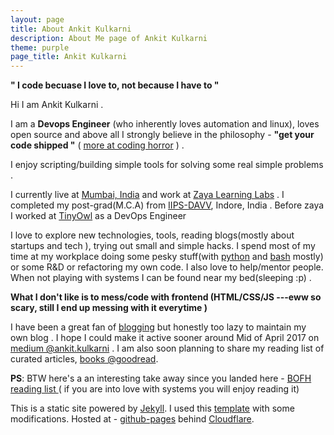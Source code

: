 ```yaml
---
layout: page
title: About Ankit Kulkarni
description: About Me page of Ankit Kulkarni
theme: purple
page_title: Ankit Kulkarni
---
```



 **" I code becuase I love to, not because I have to "**

Hi I am Ankit Kulkarni . 

I am a **Devops Engineer** (who inherently loves automation and linux), loves open source and above all I strongly believe in the philosophy - **"get your code shipped "** ( [ more at coding horror](https://blog.codinghorror.com/version-1-sucks-but-ship-it-anyway/) ) .

I enjoy scripting/building simple tools for solving some real simple problems . 

I currently live at [Mumbai, India](https://www.google.co.in/maps/place/Mumbai,+Maharashtra/@19.082688,72.600998,10z/data=!3m1!4b1!4m5!3m4!1s0x3be7c6306644edc1:0x5da4ed8f8d648c69!8m2!3d19.0759837!4d72.8776559) and work at [Zaya Learning Labs](http://www.zaya.in/) . I completed my post-grad(M.C.A) from [IIPS-DAVV](http://iips.edu.in/), Indore, India  . Before zaya I worked at [TinyOwl](http://www.tinyowl.com/) as a DevOps Engineer

I love to explore new technologies, tools, reading blogs(mostly about startups and tech ), trying out small and simple hacks. I spend most of my time at my workplace doing some pesky stuff(with [python](https://www.python.org/) and [bash](https://www.gnu.org/software/bash/) mostly) or some R&D or refactoring my own code.  I also love to help/mentor people. When not playing with systems I can be found near my bed(sleeping :p) .

**What I don't like is to mess/code with frontend (HTML/CSS/JS ---eww so scary, still I end up messing with it everytime )**

I have been  a great fan of [blogging]() but honestly too lazy to maintain my own blog . I hope I could make it active sooner around Mid of April 2017 on [medium @ankit.kulkarni](https://medium.com/@ankit.kulkarni) . I am also soon planning to share my reading list of curated articles, [books @goodread](https://www.goodreads.com/user/show/44478379-ankit-kulkarni).

**PS**: BTW here's a an interesting take away since you landed here - [BOFH reading list ](http://www.theregister.co.uk/data_centre/bofh/)  ( if you are into love with systems you will enjoy reading it)


This is a static site powered by [Jekyll](https://jekyllrb.com/). I used this [template](https://github.com/olakara/JekyllMetro) with some modifications. 
Hosted at - [github-pages](https://pages.github.com/) behind [Cloudflare](https://www.cloudflare.com/).



